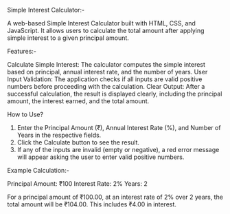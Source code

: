 Simple Interest Calculator:-

A web-based Simple Interest Calculator built with HTML, CSS, and JavaScript. It allows users to calculate the total amount after applying simple interest to a given principal amount.

Features:-

Calculate Simple Interest: The calculator computes the simple interest based on principal, annual interest rate, and the number of years.
User Input Validation: The application checks if all inputs are valid positive numbers before proceeding with the calculation.
Clear Output: After a successful calculation, the result is displayed clearly, including the principal amount, the interest earned, and the total amount.

How to Use?

1. Enter the Principal Amount (₹), Annual Interest Rate (%), and Number of Years in the respective fields.
2. Click the Calculate button to see the result.
3. If any of the inputs are invalid (empty or negative), a red error message will appear asking the user to enter valid positive numbers.



Example Calculation:-

Principal Amount: ₹100
Interest Rate: 2%
Years: 2

For a principal amount of ₹100.00, at an interest rate of 2% over 2 years, the total amount will be ₹104.00. This includes ₹4.00 in interest.
